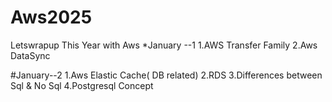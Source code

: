 # Aws2025
Letswrapup This Year with Aws
*January --1
1.AWS Transfer Family
2.Aws DataSync


#January--2
1.Aws Elastic Cache( DB related)
2.RDS
3.Differences between Sql & No Sql
4.Postgresql Concept
